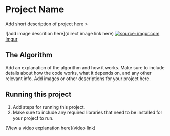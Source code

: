 # Project Name

 Add short description of project here > 

![add image descrition here](direct image link here)
<a href="https://imgur.com/p4zFCba"><img src="https://i.imgur.com/p4zFCba.jpg" title="source: imgur.com" /></a>
[Imgur](https://i.imgur.com/p4zFCba.jpg)

## The Algorithm

Add an explanation of the algorithm and how it works. Make sure to include details about how the code works, what it depends on, and any other relevant info. Add images or other descriptions for your project here. 

## Running this project

1. Add steps for running this project.
2. Make sure to include any required libraries that need to be installed for your project to run.

[View a video explanation here](video link)
